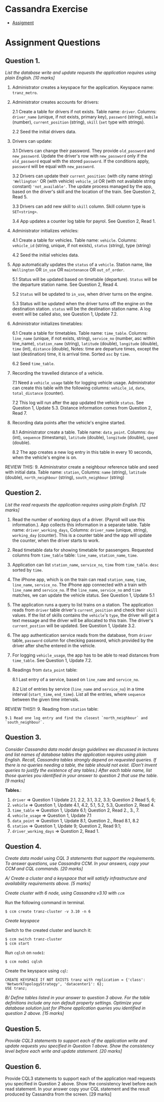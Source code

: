 # Cassandra Exercise

* [Assigment](./assignment.pdf)

# Assignment Questions

## Question 1.
*List the database write and update requests the application requires using plain English. [10 marks]*

1. Administrator creates a keyspace for the application. Keyspace name: `tranz_metro`.

2. Administrator creates accounts for drivers:

    2.1 Create a table for drivers if not exists. Table name: `driver`. Columns: `driver_name` (unique, if not exists, primary key), `password` (string), `mobile` (number), `current_position` (string), `skill` (`set` type with strings).

    2.2 Seed the initial drivers data.

3. Drivers can update:

    3.1 Drivers can change their password. They provide `old_password` and `new_password`. Update the driver's row with `new_password` only if the `old_password` equal with the stored `password`. If the conditions apply, `password` will be equal with `new_password`.

    3.2 Drivers can update their `current_position`: (with city name string) `'Wellington'` OR (with vehicle) `vehicle_id` OR (with not available string constant) `'not_available'`. The update process managed by the app, based on the driver's skill and the location of the train. See Question 2, Read 5.

    3.3 Drivers can add new skill to `skill` column. Skill column type is `SET<string>`.

    3.4 App updates a counter log table for payrol. See Question 2, Read 1.

4. Administrator initializes vehicles:

    4.1 Create a table for vehicles. Table name: `vehicle`. Columns: `vehicle_id` (string, unique, if not exists), `status` (string), type (string)

    4.2 Seed the initial vehicles data.

5. App automatically updates the `status` of a `vehicle`. Station name, like `Wellington` OR `in_use` OR `maintenance` OR `out_of_order`.

   5.1 Status will be updated based on timetable (departure). `Status` will be the departure station name. See Question 2, Read 4.

   5.2 `Status` will be updated to `in_use`, when driver turns on the engine.

   5.3 Status will be updated when the driver turns off the engine on the destination station. `status` will be the destination station name. A log event will be called also, see Question 1, Update 7.2.

6. Administrator initializes timetables:

    6.1 Create a table for timetables. Table name: `time_table`. Columns: `line_name` (unique, if not exists, string), `service_no` (number, asc within line_name), `station_name` (string), `latitude` (double), `longitude` (double), `time` (int), `distance` (double),  Notes: time are departure times, except the last (destination) time, it is arrival time. Sorted `asc` by `time`.

    6.2 Seed `time_table`.

7. Recording the travelled distance of a vehicle.

    7.1 Need a `vehicle_usage` table for logging vehicle usage. Administrator can create this table with the following columns: `vehicle_id`, `date`, `total_distance` (counter).

    7.2 This log will run after the app updated the vehicle `status`. See Question 1, Update 5.3. Distance information comes from Question 2, Read 7.

8. Recording data points after the vehicle's engine started.

    8.1 Administrator create a table. Table name: `data_point`. Columns: `day` (int), `sequence` (timestamp), `latitude` (double), `longitude` (double), `speed` (double).

    8.2 The app creates a new log entry in this table in every 10 seconds, when the vehicle's engine is on.

REVIEW THIS:
9. Administrator create a neighbour reference table and seed with initial data. Table name: `station`, Columns: `name` (string), `latitude` (double), `north_neighbour` (string), `south_neighbour` (string)

## Question 2.
*List the read requests the application requires using plain English. [12 marks]*

1. Read the number of working days of a driver. (Payroll will use this information.). App collects this information in a separate table. Table name: `driver_working_days`, Columns: `driver_name` (unique, string), `working_day` (counter). This is a counter table and the app will update the counter, when the driver starts to work.

2. Read timetable data for showing timetable for passengers. Requested columns from `time_table` table: `line_name`, `station_name`, `time`.

3. Application can list `station_name`, `service_no`, `time` from `time_table`. `desc` sorted by `time`.

4. The iPhone app, which is on the train can read `station_name`, `time`, `line_name`, `service_no`. The iPhone app connected with a train with `line_name` and `service_no`. If the `line_name`, `service_no` and `time` matches, we can update the vehicle status. See Question 1, Update 5.1

5. The application runs a query to list trains on a station. The application reads from `driver` table driver's `current_position` and check their `skill` values. If the list of skills contains the `vehicle`'s `type`, the driver will get a text message and the driver will be allocated to this train. The driver's `current_postion` will be updated. See Question 1, Update 3.2.

6. The app authentication service reads from the database, from `driver` table, `password` column for checking password, which provided by the driver after she/he entered in the vehicle.

7. For logging `vehicle_usage`, the app has to be able to read distances from `time_table`. See Question 1, Update 7.2.

8. Readings from `data_point` table:

    8.1 Last entry of a service, based on `line_name` and `service_no`.

    8.2 List of entries by service (`line_name` and `service_no`) in a time interval (`start_time`, `end_time`). List all the entries, where `sequence` between the given time intervals.

REVIEW THIS!!:
9. Reading from `station` table:

    9.1 Read one log entry and find the closest `north_neighbour` and `south_neighbour`.


## Question 3.
*Consider Cassandra data model design guidelines we discussed in lectures and list names of database tables the application requires using plain English. Recall, Cassandra tables strongly depend on requested queries. If there is no queries needing a table, the table should not exist. (Don’t invent queries to justify the existence of any tables.) After each table name, list those queries you identified in your answer to question 2 that use the table.
[9 marks]*

**Tables**.:

1. `driver` => Question 1 Update 2.1, 2.2, 3.1, 3.2, 3.3; Question 2 Read 5, 6;
2. `vehicle` => Question 1, Update 4.1, 4.2, 5.1, 5.2, 5.3, Question 2, Read 4.
3. `time_table` => Question 1, Update 6.1; Question 2, Read 2., 3., 7.
4. `vehicle_usage` => Question 1, Update 7.1
5. `data_point` => Question 1, Update 8.1, Question 2., Read 8.1, 8.2
6. `station` => Question 1, Update 9; Question 2, Read 9.1;
7. `driver_working_days` => Question 2, Read 1.

## Question 4.
*Create data model using CQL 3 statements that support the requirements. To answer questions, use Cassandra CCM. In your answers, copy your CCM and CQL commands.
[20 marks]*

*A/ Create a cluster and a keyspace that will satisfy infrastructure and availability requirements above.
[5 marks]*

*Create cluster with 6 node, using Cassandra v3.10 with `ccm`*

Run the following command in terminal.

```shell
$ ccm create tranz-cluster -v 3.10 -n 6
```

*Create keyspace*

Switch to the created cluster and launch it:

```shell
$ ccm switch tranz-cluster
$ ccm start
```

Run `cqlsh` on `node1`:

```
$ ccm node1 cqlsh
```

Create the keyspace using `cql`:

```cql
CREATE KEYSPACE If NOT EXISTS tranz with replication = {'class': 'NetworkTopologyStrategy', 'datacenter1': 6};
USE tranz;
```

*B/ Define tables listed in your answer to question 3 above. For the table definitions include any non default property settings. Optimize your database solution just for iPhone application queries you identified in question 2 above.
[15 marks]*

## Question 5.
*Provide CQL3 statements to support each of the application write and update requests you specified in Question 1 above. Show the consistency level before each write and update statement.
[20 marks]*

## Question 6.
Provide CQL3 statements to support each of the application read requests you specified in Question 2 above. Show the consistency level before each read statement. In your answer copy your CQL statement and the result produced by Cassandra from the screen.
[29 marks]
